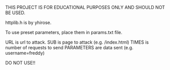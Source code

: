 THIS PROJECT IS FOR EDUCATIONAL PURPOSES ONLY AND SHOULD NOT BE USED.

httplib.h is by yhirose.

To use preset parameters, place them in params.txt file.

URL is url to attack.
SUB is page to attack (e.g. /index.html)
TIMES is number of requests to send
PARAMETERS are data sent (e.g. username=freddy)

DO NOT USE!!
